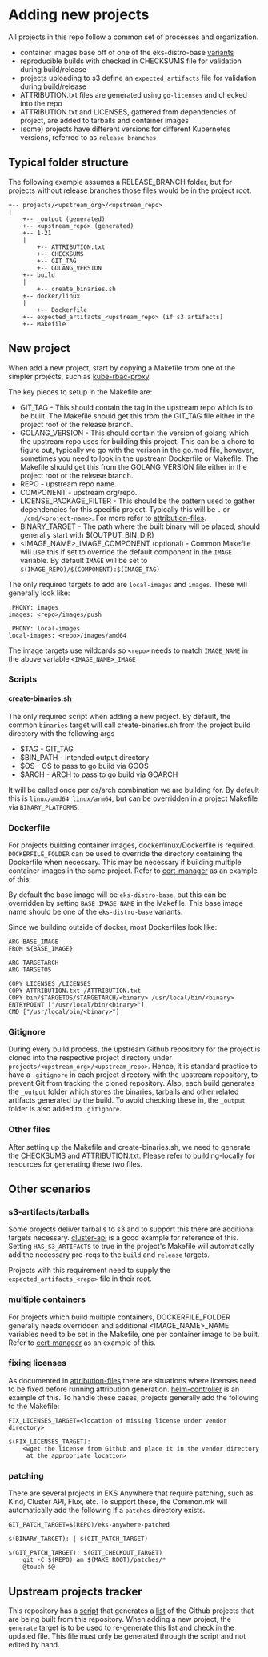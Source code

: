 # Adding new projects

All projects in this repo follow a common set of processes and organization.

* container images base off of one of the eks-distro-base [variants](https://gallery.ecr.aws/eks-distro-build-tooling/)
* reproducible builds with checked in CHECKSUMS file for validation during build/release
* projects uploading to s3 define an `expected_artifacts` file for validation during build/release
* ATTRIBUTION.txt files are generated using `go-licenses` and checked into the repo
* ATTRIBUTION.txt and LICENSES, gathered from dependencies of project, are added to tarballs and container images
* (some) projects have different versions for different Kubernetes versions, referred to as `release branches`

## Typical folder structure

The following example assumes a RELEASE_BRANCH folder, but for projects without release branches those files
would be in the project root.

```
+-- projects/<upstream_org>/<upstream_repo>
|
	+-- _output (generated)
	+-- <upstream_repo> (generated)
	+-- 1-21
	|
		+-- ATTRIBUTION.txt
		+-- CHECKSUMS
		+-- GIT_TAG
		+-- GOLANG_VERSION
	+-- build
	|
		+-- create_binaries.sh
	+-- docker/linux
	|
		+-- Dockerfile
	+-- expected_artifacts_<upstream_repo> (if s3 artifacts)
	+-- Makefile	
```

## New project

When add a new project, start by copying a Makefile from one of the simpler projects, such as [kube-rbac-proxy](../../projects/brancz/kube-rbac-proxy/Makefile).

The key pieces to setup in the Makefile  are:

* GIT_TAG - This should contain the tag in the upstream repo which is to be built. The 
	Makefile should get this from the GIT_TAG file either in the project root or
	the release branch.
* GOLANG_VERSION - This should contain the version of golang which the upstream repo uses for 
	building this project.  This can be a chore to figure out, typically we go with the verison
	in the go.mod file, however, sometimes you need to look in the upstream Dockerfile 
	or Makefile.  The Makefile should get this from the GOLANG_VERSION file either in the project root or the release branch.
* REPO - upstream repo name.
* COMPONENT - upstream org/repo.
* LICENSE_PACKAGE_FILTER - This should be the pattern used to gather dependencies for this
	specific project.  Typically this will be `.` or `./cmd/<project-name>`. For more
	refer to [attribution-files](attribution-files.md).
* BINARY_TARGET - The path where the built binary will be placed, should generally start with
	$(OUTPUT_BIN_DIR)
* <IMAGE_NAME>_IMAGE_COMPONENT (optional) - Common Makefile will use this if set to override the default 
	component in the `IMAGE` variable.  By default `IMAGE` will be set to `$(IMAGE_REPO)/$(COMPONENT):$(IMAGE_TAG)`

The only required targets to add are `local-images` and `images`.  These will generally look like:

```
.PHONY: images
images: <repo>/images/push

.PHONY: local-images
local-images: <repo>/images/amd64
```

The image targets use wildcards so `<repo>` needs to match `IMAGE_NAME` in the above variable `<IMAGE_NAME>_IMAGE`

### Scripts

#### create-binaries.sh 

The only required script when adding a new project.  By default, the common
`binaries` target will call create-binaries.sh from the project build directory with the following args
* $TAG - GIT_TAG 
* $BIN_PATH - intended output directory
* $OS - OS to pass to go build via GOOS
* $ARCH - ARCH to pass to go build via GOARCH

It will be called once per os/arch combination we are building for.  By default this is `linux/amd64 linux/arm64`, but
can be overridden in a project Makefile via `BINARY_PLATFORMS`.

### Dockerfile

For projects building container images, docker/linux/Dockerfile is required. `DOCKERFILE_FOLDER` can be used to override
the directory containing the Dockerfile when necessary. This may be necessary if building multiple container images
in the same project.  Refer to [cert-manager](../../projects/jetstack/cert-manager/Makefile) as
an example of this.

By default the base image will be `eks-distro-base`, but this can be overridden by setting `BASE_IMAGE_NAME` in
the Makefile.  This base image name should be one of the `eks-distro-base` variants.

Since we building outside of docker, most Dockerfiles look like:

```
ARG BASE_IMAGE
FROM ${BASE_IMAGE}

ARG TARGETARCH
ARG TARGETOS

COPY LICENSES /LICENSES
COPY ATTRIBUTION.txt /ATTRIBUTION.txt
COPY bin/$TARGETOS/$TARGETARCH/<binary> /usr/local/bin/<binary>
ENTRYPOINT ["/usr/local/bin/<binary>"]
CMD ["/usr/local/bin/<binary>"]
```

### Gitignore

During every build process, the upstream Github repository for the project is cloned into the respective project directory under `projects/<upstream_org>/<upstream_repo>`. Hence, it is standard practice to have a `.gitignore` in each project directory with the upstream repository, to prevent Git from tracking the cloned repository. Also, each build generates the `_output` folder which stores the binaries, tarballs and other related artifacts generated by the build. To avoid checking these in, the `_output` folder is also added to `.gitignore`.

### Other files

After setting up the Makefile and create-binaries.sh, we need to generate the CHECKSUMS and ATTRIBUTION.txt.
Please refer to [building-locally](building-locally.md) for resources for generating these two files.


## Other scenarios

### s3-artifacts/tarballs 

Some projects deliver tarballs to s3 and to support this there are additional targets necessary. [cluster-api](../../projects/kubernetes-sigs/cluster-api/Makefile)
is a good example for reference of this. Setting `HAS_S3_ARTIFACTS` to true in the project's Makefile
will automatically add the necessary pre-reqs to the `build` and `release` targets.

Projects with this requirement need to supply the `expected_artifacts_<repo>` file in their root.

### multiple containers

For projects which build multiple containers, DOCKERFILE_FOLDER generally needs overridden and additional <IMAGE_NAME>_NAME variables need to be set
in the Makefile, one per container image to be built. Refer to [cert-manager](../../projects/jetstack/cert-manager/Makefile) as
an example of this.

### fixing licenses

As documented in [attribution-files](attribution-files.md) there are situations where licenses need to be fixed before running attribution generation.
[helm-controller](../../projects/fluxcd/helm-controller/Makefile) is an example of this. To handle these cases, projects generally add the following to the Makefile:

```
FIX_LICENSES_TARGET=<location of missing license under vendor directory>

$(FIX_LICENSES_TARGET):
	<wget the license from Github and place it in the vendor directory
	 at the appropriate location>
```

### patching

There are several projects in EKS Anywhere that require patching, such as Kind, Cluster API, Flux, etc. To support these, the Common.mk will automatically add the following
if a `patches` directory exists.

```
GIT_PATCH_TARGET=$(REPO)/eks-anywhere-patched

$(BINARY_TARGET): | $(GIT_PATCH_TARGET)

$(GIT_PATCH_TARGET): $(GIT_CHECKOUT_TARGET)
	git -C $(REPO) am $(MAKE_ROOT)/patches/*
	@touch $@ 

```

## Upstream projects tracker

This repository has a [script](../../build/lib/generate_projects_list.sh) that generates a [list](../../UPSTREAM_PROJECTS.yaml) of the Github projects that are being built from this repository. When adding a new project, the `generate` target is to be used to re-generate this list and check in the updated file. This file must only be generated through the script and not edited by hand.